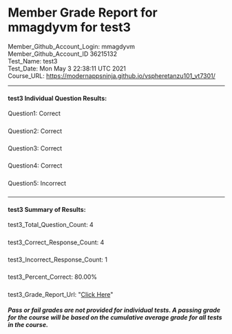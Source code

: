 # Member Grade Report for mmagdyvm for test3  
   
Member_Github_Account_Login: mmagdyvm  
Member_Github_Account_ID 36215132  
Test_Name: test3  
Test_Date: Mon May  3 22:38:11 UTC 2021  
Course_URL: https://modernappsninja.github.io/vspheretanzu101_vt7301/  
   
---  
#### test3 Individual Question Results:  
Question1: Correct  
#####  
Question2: Correct  
#####  
Question3: Correct  
#####  
Question4: Correct  
#####  
Question5: Incorrect  
#####  
---  
#### test3 Summary of Results:  
test3_Total_Question_Count: 4  
#####  
test3_Correct_Response_Count: 4  
#####  
test3_Incorrect_Response_Count: 1  
#####  
test3_Percent_Correct: 80.00%  
#####  
test3_Grade_Report_Url: "[Click Here](https://github.com/modernappsninjas/mmagdyvm/blob/main/static/userdata/courses/vspheretanzu101_vt7301/grade_report.pr219.test3.md)"
##### Pass or fail grades are not provided for individual tests. A passing grade for the course will be based on the cumulative average grade for all tests in the course.  
